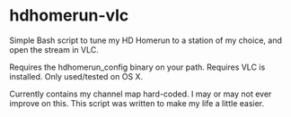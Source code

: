 hdhomerun-vlc
=============

Simple Bash script to tune my HD Homerun to a station of my choice, and open the stream in VLC.

Requires the hdhomerun_config binary on your path.
Requires VLC is installed.
Only used/tested on OS X.

Currently contains my channel map hard-coded.  I may or may not ever improve on this.  This script was written to make my life a little easier.
